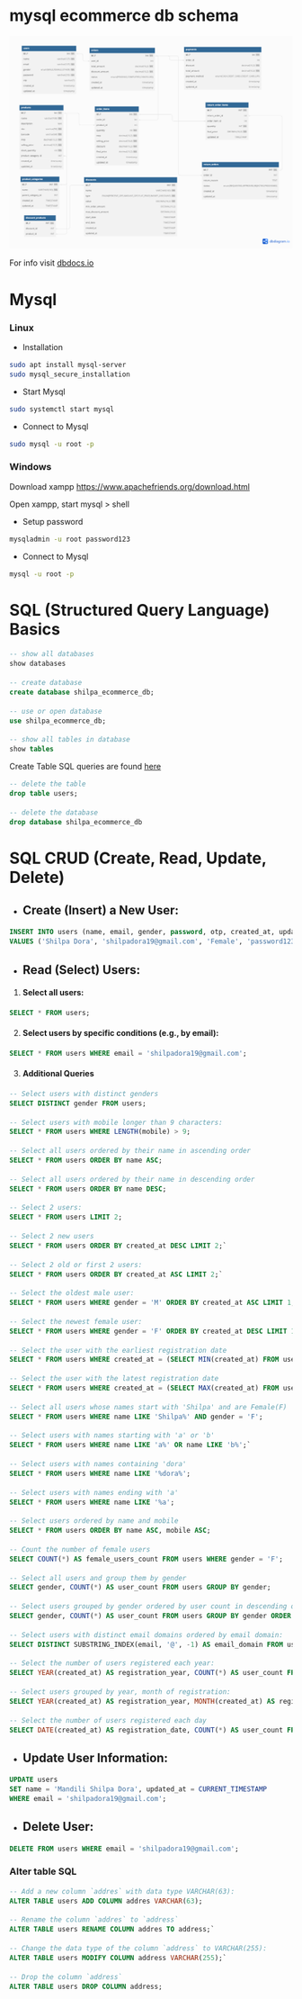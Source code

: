 # mysql ecommerce db schema 

![Database Schema](ecommerce_v1_latest.png)

For info visit [dbdocs.io](https://dbdocs.io/mentorx.india/ecommerce_v1)



#  Mysql
###  Linux 
- Installation
``` bash
sudo apt install mysql-server
sudo mysql_secure_installation
```
- Start Mysql
 ``` bash
sudo systemctl start mysql
```

- Connect to Mysql
 ``` bash
sudo mysql -u root -p
```

### Windows

Download xampp https://www.apachefriends.org/download.html

Open xampp, start mysql > shell 
- Setup password
``` bash
mysqladmin -u root password123
```
- Connect to Mysql
 ``` bash
mysql -u root -p
```

#  SQL (Structured Query Language) Basics 

```sql
-- show all databases
show databases

-- create database
create database shilpa_ecommerce_db;

-- use or open database
use shilpa_ecommerce_db;

-- show all tables in database
show tables

```
Create Table SQL queries are found  [here](ecommerce_mysql_schema.sql)

``` sql
-- delete the table
drop table users;

-- delete the database
drop database shilpa_ecommerce_db
```

# SQL CRUD (Create, Read, Update, Delete) 

 - ## Create (Insert) a New User:

```sql
INSERT INTO users (name, email, gender, password, otp, created_at, updated_at)
VALUES ('Shilpa Dora', 'shilpadora19@gmail.com', 'Female', 'password123', NULL, CURRENT_TIMESTAMP, CURRENT_TIMESTAMP);
```

- ## Read (Select) Users:
 1. #### Select all users:

``` sql
SELECT * FROM users;
```
2. #### Select users by specific conditions (e.g., by email):

```sql
SELECT * FROM users WHERE email = 'shilpadora19@gmail.com';
```

3. #### Additional Queries
``` sql
-- Select users with distinct genders
SELECT DISTINCT gender FROM users;

-- Select users with mobile longer than 9 characters:
SELECT * FROM users WHERE LENGTH(mobile) > 9;

-- Select all users ordered by their name in ascending order
SELECT * FROM users ORDER BY name ASC;

-- Select all users ordered by their name in descending order
SELECT * FROM users ORDER BY name DESC;

-- Select 2 users:
SELECT * FROM users LIMIT 2;

-- Select 2 new users
SELECT * FROM users ORDER BY created_at DESC LIMIT 2;` 

-- Select 2 old or first 2 users:
SELECT * FROM users ORDER BY created_at ASC LIMIT 2;`

-- Select the oldest male user:
SELECT * FROM users WHERE gender = 'M' ORDER BY created_at ASC LIMIT 1;

-- Select the newest female user:
SELECT * FROM users WHERE gender = 'F' ORDER BY created_at DESC LIMIT 1;

-- Select the user with the earliest registration date
SELECT * FROM users WHERE created_at = (SELECT MIN(created_at) FROM users);

-- Select the user with the latest registration date
SELECT * FROM users WHERE created_at = (SELECT MAX(created_at) FROM users);

-- Select all users whose names start with 'Shilpa' and are Female(F)
SELECT * FROM users WHERE name LIKE 'Shilpa%' AND gender = 'F';

-- Select users with names starting with 'a' or 'b'
SELECT * FROM users WHERE name LIKE 'a%' OR name LIKE 'b%';` 

-- Select users with names containing 'dora'
SELECT * FROM users WHERE name LIKE '%dora%';

-- Select users with names ending with 'a'
SELECT * FROM users WHERE name LIKE '%a';

-- Select users ordered by name and mobile
SELECT * FROM users ORDER BY name ASC, mobile ASC;

-- Count the number of female users
SELECT COUNT(*) AS female_users_count FROM users WHERE gender = 'F';

-- Select all users and group them by gender
SELECT gender, COUNT(*) AS user_count FROM users GROUP BY gender;

-- Select users grouped by gender ordered by user count in descending order
SELECT gender, COUNT(*) AS user_count FROM users GROUP BY gender ORDER BY user_count DESC;

-- Select users with distinct email domains ordered by email domain:
SELECT DISTINCT SUBSTRING_INDEX(email, '@', -1) AS email_domain FROM users ORDER BY email_domain;

-- Select the number of users registered each year:
SELECT YEAR(created_at) AS registration_year, COUNT(*) AS user_count FROM users GROUP BY registration_year;

-- Select users grouped by year, month of registration:
SELECT YEAR(created_at) AS registration_year, MONTH(created_at) AS registration_month, COUNT(*) AS user_count FROM users GROUP BY registration_year, registration_month;

-- Select the number of users registered each day
SELECT DATE(created_at) AS registration_date, COUNT(*) AS user_count FROM users GROUP BY registration_date;

```

- ## Update User Information:

``` sql
UPDATE users
SET name = 'Mandili Shilpa Dora', updated_at = CURRENT_TIMESTAMP
WHERE email = 'shilpadora19@gmail.com';
```

- ## Delete User:
```sql
DELETE FROM users WHERE email = 'shilpadora19@gmail.com';
```

### Alter table SQL

``` sql
-- Add a new column `addres` with data type VARCHAR(63):
ALTER TABLE users ADD COLUMN addres VARCHAR(63);

-- Rename the column `addres` to `address`
ALTER TABLE users RENAME COLUMN addres TO address;`

-- Change the data type of the column `address` to VARCHAR(255):
ALTER TABLE users MODIFY COLUMN address VARCHAR(255);`

-- Drop the column `address`
ALTER TABLE users DROP COLUMN address;
```


